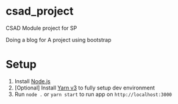 # csad_project
CSAD Module project for SP

Doing a blog for A project using bootstrap 

# Setup
1. Install [Node.js](https://nodejs.org/en/download/)
2. [Optional] Install [Yarn v3](https://yarnpkg.com/getting-started/install) to fully setup dev environment
3. Run `node .` or `yarn start` to run app on `http://localhost:3000`
    